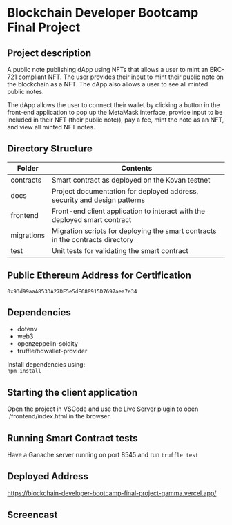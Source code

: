 # Blockchain Developer Bootcamp Final Project

## Project description
A public note publishing dApp using NFTs that allows a user to mint an ERC-721 compliant NFT. The user provides their input to mint their public note on the blockchain as a NFT. The dApp also allows a user to see all minted public notes.

The dApp allows the user to connect their wallet by clicking a button in the front-end application to pop up the MetaMask interface, provide input to be included in their NFT (their public note)), pay a fee, mint the note as an NFT, and view all minted NFT notes.

## Directory Structure

| Folder        | Contents                                                                          |
|---            |---                                                                                |
| contracts     | Smart contract as deployed on the Kovan testnet                                   |
| docs          | Project documentation for deployed address, security and design patterns          |
| frontend      | Front-end client application to interact with the deployed smart contract         |
| migrations    | Migration scripts for deploying the smart contracts in the contracts directory    |
| test          | Unit tests for validating the smart contract                                      |

## Public Ethereum Address for Certification
`0x93d99aaA8533A27DF5e5dE688915D7697aea7e34`

## Dependencies
- dotenv
- web3
- openzeppelin-soidity
- truffle/hdwallet-provider

Install dependencies using:<br/>
`npm install`

## Starting the client application
Open the project in VSCode and use the Live Server plugin to open ./frontend/index.html in the browser.

## Running Smart Contract tests
Have a Ganache server running on port 8545 and run `truffle test`

## Deployed Address
https://blockchain-developer-bootcamp-final-project-gamma.vercel.app/

## Screencast

